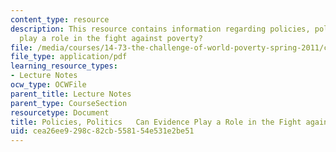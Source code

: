```yaml
---
content_type: resource
description: This resource contains information regarding policies, politics can evidence
  play a role in the fight against poverty?
file: /media/courses/14-73-the-challenge-of-world-poverty-spring-2011/cea26ee9298c82cb558154e531e2be51_MIT14_73S11_Lec24_slides.pdf
file_type: application/pdf
learning_resource_types:
- Lecture Notes
ocw_type: OCWFile
parent_title: Lecture Notes
parent_type: CourseSection
resourcetype: Document
title: Policies, Politics   Can Evidence Play a Role in the Fight against Poverty?
uid: cea26ee9-298c-82cb-5581-54e531e2be51
---
```

